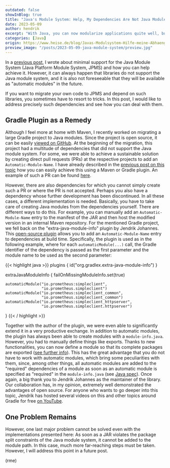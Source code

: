 ```yaml
---
outdated: false
showInBlog: true
title: "Java's Module System: Help, My Dependencies Are Not Java Modules!"
date: 2023-05-09
author: hendrik
excerpt: "With Java, you can now modularize applications quite well, but you also have to consider dependencies. When these are not Java modules, it gets interesting."
categories: [Java]
origin: https://www.heise.de/blog/Javas-Modulsystem-Hilfe-meine-Abhaengigkeiten-sind-keine-Java-Module-7536607.html
preview_image: "/posts/2023-05-09-java-module-system/preview.jpg"
---
```


In a [previous post](https://www.heise.de/blog/Softwareentwicklung-Minimale-Unterstuetzung-fuer-das-Java-Modulsystem-7434695.html), I wrote about minimal support for the Java Module System (Java Platform Module System, JPMS) and how you can help achieve it. However, it can always happen that libraries do not support the Java module system, and it is also not foreseeable that they will be available as "automatic modules" in the future.

If you want to migrate your own code to JPMS and depend on such libraries, you sometimes have to resort to tricks. In this post, I would like to address precisely such dependencies and see how you can deal with them.

## Gradle Plugin as a Remedy

Although I feel more at home with Maven, I recently worked on migrating a large Gradle project to Java modules. Since the project is open source, it can be easily [viewed on GitHub](https://github.com/hashgraph/hedera-services). At the beginning of the migration, this project had a multitude of dependencies that did not support the Java module system. For some, we were able to achieve a sustainable solution by creating direct pull requests (PRs) at the respective projects to add an `Automatic-Module-Name`. I have already described in the [previous post on this topic](https://www.heise.de/blog/Softwareentwicklung-Minimale-Unterstuetzung-fuer-das-Java-Modulsystem-7434695.html) how you can easily achieve this using a Maven or Gradle plugin. An example of such a PR can be found [here](https://github.com/offbynull/portmapper/pull/48).

However, there are also dependencies for which you cannot simply create such a PR or where the PR is not accepted. Perhaps you also have a dependency whose further development has been discontinued. In all these cases, a different implementation is needed. Basically, you have to take care of creating Java modules from the dependencies yourself. There are different ways to do this. For example, you can manually add an `Automatic-Module-Name` entry to the manifest of the JAR and then host the modified version in an internal Maven repository. For the mentioned Gradle project, we fell back on the "extra-java-module-info" plugin by Jendrik Johannes. This [open-source plugin](https://github.com/gradlex-org/extra-java-module-info) allows you to add an `Automatic-Module-Name` entry to dependencies at build time. Specifically, the plugin is used as in the following example, where for each `automaticModule(...)` call, the Gradle identifier of the dependency is passed as the first parameter and the module name to be used as the second parameter:

{{< highlight java >}}
plugins {
    id("org.gradlex.extra-java-module-info")
}

extraJavaModuleInfo {
    failOnMissingModuleInfo.set(true)

	automaticModule("io.prometheus:simpleclient", 
	                "io.prometheus.simpleclient")
	automaticModule("io.prometheus:simpleclient_common",
	                "io.prometheus.simpleclient_common")
	automaticModule("io.prometheus:simpleclient_httpserver", 
	                "io.prometheus.simpleclient.httpserver")
}
{{< / highlight >}}

Together with the author of the plugin, we were even able to significantly extend it in a very productive exchange. In addition to automatic modules, the plugin has always been able to create modules with a `module-info.java`. However, you had to manually define things like exports. Thanks to new functionalities, you can now define a module so that its complete packages are exported ([see further info](https://github.com/gradlex-org/extra-java-module-info/issues/38)). This has the great advantage that you do not have to work with automatic modules, which bring some peculiarities with them, since, among other things, all automatic modules are added to the "required" dependencies of a module as soon as an automatic module is specified as "required" in the `module-info.java` (see [Java spec](https://docs.oracle.com/javase/specs/jls/se16/html/jls-7.html#jls-7.7.1)). Once again, a big thank you to Jendrik Johannes as the maintainer of the library. Our collaboration has, in my opinion, extremely well demonstrated the advantages of open source. For anyone who wants to go deeper into this topic, Jendrik has hosted several videos on this and other topics around Gradle for free [on YouTube](https://www.youtube.com/@jjohannes).

## One Problem Remains

However, one last major problem cannot be solved even with the implementations presented here: As soon as a JAR violates the package split constraints of the Java module system, it cannot be added to the module path. In this case, much more far-reaching steps must be taken. However, I will address this point in a future post.

(rme)